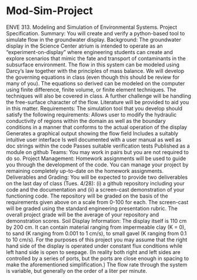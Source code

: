 # Mod-Sim-Project
ENVE 313. Modeling and Simulation of Environmental Systems. Project Specification. Summary: You will create and verify a python-based tool to simulate flow in the groundwater display. Background: The groundwater display in the Science Center atrium is intended to operate as an “experiment-on-display” where engineering students can create and explore scenarios that mimic the fate and transport of contaminants in the subsurface environment. The flow in this system can be modeled using Darcy’s law together with the principles of mass balance. We will develop the governing equations in class (even though this should be review for many of you). The equations so derived can be modeled on the computer using finite difference, finite volume, or finite element techniques. The techniques will also be covered in class. A further challenge will be handling the free-surface character of the flow. Literature will be provided to aid you in this matter. Requirements: The simulation tool that you develop should satisfy the following requirements: Allows user to modify the hydraulic conductivity of regions within the domain as well as the boundary conditions in a manner that conforms to the actual operation of the display Generates a graphical output showing the flow field Includes a suitably intuitive user interface Is well documented with a user manual as well as doc strings within the code Passes suitable verification tests Published as a module on github Teams: You may work in pairs but you are not required to do so. Project Management: Homework assignments will be used to guide you through the development of the code. You can manage your project by remaining completely up-to-date on the homework assignments. Deliverables and Grading: You will be expected to provide two deliverables on the last day of class (Tues. 4/28): (i) a github repository including your code and the documentation and (ii) a screen-cast demonstration of your functioning code. The repository will be graded on the basis of the requirements given above on a scale from 0-100 for each. The screen-cast will be graded using the standard engineering presentation rubric. The overall project grade will be the average of your repository and demonstration scores. Soil Display Information: The display itself is 110 cm by 200 cm. It can contain material ranging from impermeable clay (K = 0), to sand (K ranging from 0.001 to 1 cm/s), to small gavel (K ranging from 0.1 to 10 cm/s). For the purposes of this project you may assume that the right hand side of the display is operated under constant flux conditions while left hand side is open to seepage. (In reality both right and left sides are controlled by a series of ports, but the ports are close enough in spacing to make the aforementioned simplification.) The flow rate through the system is variable, but generally on the order of a liter per minute.
